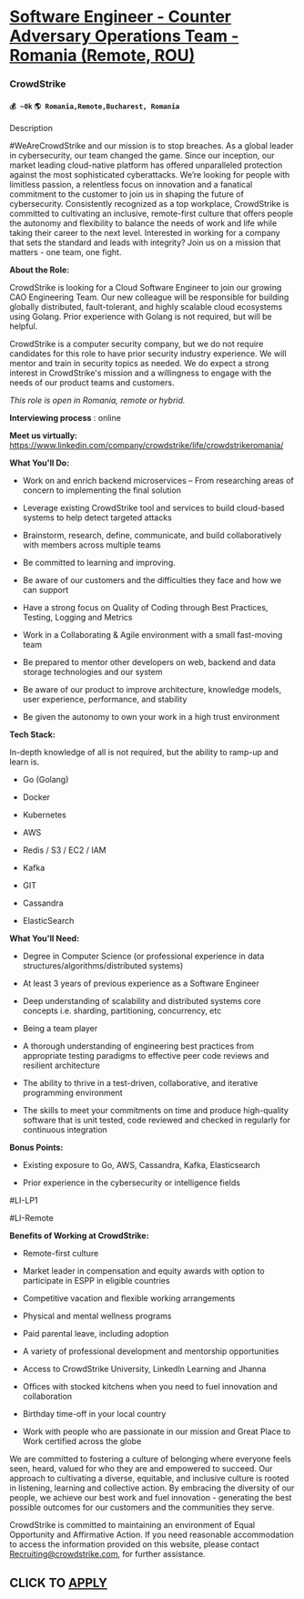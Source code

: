 # [Software Engineer - Counter Adversary Operations Team - Romania (Remote, ROU)](https://www.remotewlb.com/apply/software-engineer-counter-adversary-operations-team-romania-remote-rou)  
### CrowdStrike  
#### `💰 ~0k` `🌎 Romania,Remote,Bucharest, Romania`  

Description

​​#WeAreCrowdStrike and our mission is to stop breaches. As a global leader in cybersecurity, our team changed the game. Since our inception, our market leading cloud-native platform has offered unparalleled protection against the most sophisticated cyberattacks. We’re looking for people with limitless passion, a relentless focus on innovation and a fanatical commitment to the customer to join us in shaping the future of cybersecurity. Consistently recognized as a top workplace, CrowdStrike is committed to cultivating an inclusive, remote-first culture that offers people the autonomy and flexibility to balance the needs of work and life while taking their career to the next level. Interested in working for a company that sets the standard and leads with integrity? Join us on a mission that matters - one team, one fight.

 **About the Role:**

CrowdStrike is looking for a Cloud Software Engineer to join our growing CAO Engineering Team. Our new colleague will be responsible for building globally distributed, fault-tolerant, and highly scalable cloud ecosystems using Golang. Prior experience with Golang is not required, but will be helpful.

  
CrowdStrike is a computer security company, but we do not require candidates for this role to have prior security industry experience. We will mentor and train in security topics as needed. We do expect a strong interest in CrowdStrike's mission and a willingness to engage with the needs of our product teams and customers.

 _This role is open in Romania, remote or hybrid._

 **Interviewing process** : online

 **Meet us virtually:** https://www.linkedin.com/company/crowdstrike/life/crowdstrikeromania/

**What You'll Do:**

  * Work on and enrich backend microservices – From researching areas of concern to implementing the final solution 

  * Leverage existing CrowdStrike tool and services to build cloud-based systems to help detect targeted attacks

  * Brainstorm, research, define, communicate, and build collaboratively with members across multiple teams

  * Be committed to learning and improving.

  * Be aware of our customers and the difficulties they face and how we can support

  * Have a strong focus on Quality of Coding through Best Practices, Testing, Logging and Metrics

  * Work in a Collaborating & Agile environment with a small fast-moving team

  * Be prepared to mentor other developers on web, backend and data storage technologies and our system

  * Be aware of our product to improve architecture, knowledge models, user experience, performance, and stability

  * Be given the autonomy to own your work in a high trust environment

 **Tech Stack:**

In-depth knowledge of all is not required, but the ability to ramp-up and learn is.

  * Go (Golang)

  * Docker

  * Kubernetes

  * AWS

  * Redis / S3 / EC2 / IAM

  * Kafka

  * GIT

  * Cassandra

  * ElasticSearch

 **What You'll Need:**

  * Degree in Computer Science (or professional experience in data structures/algorithms/distributed systems)

  * At least 3 years of previous experience as a Software Engineer

  * Deep understanding of scalability and distributed systems core concepts i.e. sharding, partitioning, concurrency, etc

  * Being a team player 

  * A thorough understanding of engineering best practices from appropriate testing paradigms to effective peer code reviews and resilient architecture

  * The ability to thrive in a test-driven, collaborative, and iterative programming environment

  * The skills to meet your commitments on time and produce high-quality software that is unit tested, code reviewed and checked in regularly for continuous integration

 **Bonus Points:**

  * Existing exposure to Go, AWS, Cassandra, Kafka, Elasticsearch

  * Prior experience in the cybersecurity or intelligence fields

#LI-LP1

#LI-Remote

 **Benefits of Working at CrowdStrike:**

  * Remote-first culture

  * Market leader in compensation and equity awards with option to participate in ESPP in eligible countries

  * Competitive vacation and flexible working arrangements

  * Physical and mental wellness programs 

  * Paid parental leave, including adoption 

  * A variety of professional development and mentorship opportunities

  * Access to CrowdStrike University, LinkedIn Learning and Jhanna

  * Offices with stocked kitchens when you need to fuel innovation and collaboration

  * Birthday time-off in your local country

  * Work with people who are passionate in our mission and Great Place to Work certified across the globe

We are committed to fostering a culture of belonging where everyone feels seen, heard, valued for who they are and empowered to succeed. Our approach to cultivating a diverse, equitable, and inclusive culture is rooted in listening, learning and collective action. By embracing the diversity of our people, we achieve our best work and fuel innovation - generating the best possible outcomes for our customers and the communities they serve.

CrowdStrike is committed to maintaining an environment of Equal Opportunity and Affirmative Action. If you need reasonable accommodation to access the information provided on this website, please contact Recruiting@crowdstrike.com​, for further assistance.

  
## CLICK TO [APPLY](https://www.remotewlb.com/apply/software-engineer-counter-adversary-operations-team-romania-remote-rou)

